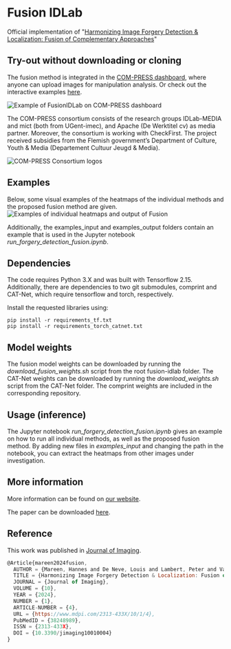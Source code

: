 # Fusion IDLab
Official implementation of "[Harmonizing Image Forgery Detection &amp; Localization: Fusion of Complementary Approaches](https://media.idlab.ugent.be/fusion-forgery-detection)"

## Try-out without downloading or cloning
The fusion method is integrated in the [COM-PRESS dashboard](https://com-press.ilabt.imec.be/home), where anyone can upload images for manipulation analysis. Or check out the interactive examples [here](https://com-press.ilabt.imec.be/examples).

![Example of FusionIDLab on COM-PRESS dashboard](https://media.idlab.ugent.be/images/posts/2023-12-25-fusion-forgery-detection.jpg)

The COM-PRESS consortium consists of the research groups IDLab-MEDIA and mict (both from UGent-imec), and Apache (De Werktitel cv) as media partner. Moreover, the consortium is working with CheckFirst. The project received subsidies from the Flemish government’s Department of Culture, Youth & Media (Departement Cultuur Jeugd & Media).

![COM-PRESS Consortium logos](https://media.idlab.ugent.be/images/posts/2023-11-21-compress-alpha-04.png)


## Examples
Below, some visual examples of the heatmaps of the individual methods and the proposed fusion method are given.
![Examples of individual heatmaps and output of Fusion](https://media.idlab.ugent.be/images/posts/2023-12-25-fusion-forgery-detection-01.jpg)

Additionally, the examples_input and examples_output folders contain an example that is used in the Jupyter notebook _run_forgery_detection_fusion.ipynb_.

## Dependencies
The code requires Python 3.X and was built with Tensorflow 2.15. Additionally, there are dependencies to two git submodules, comprint and CAT-Net, which require tensorflow and torch, respectively.

Install the requested libraries using:
```
pip install -r requirements_tf.txt
pip install -r requirements_torch_catnet.txt
```
## Model weights
The fusion model weights can be downloaded by running the _download_fusion_weights.sh_ script from the root fusion-idlab folder. The CAT-Net weights can be downloaded by running the _download_weights.sh_ script from the CAT-Net folder. The comprint weights are included in the corresponding repository.

## Usage (inference)
The Jupyter notebook _run_forgery_detection_fusion.ipynb_ gives an example on how to run all individual methods, as well as the proposed fusion method. By adding new files in _examples_input_ and changing the path in the notebook, you can extract the heatmaps from other images under investigation.

## More information
More information can be found on [our website](https://media.idlab.ugent.be/fusion-forgery-detection).

The paper can be downloaded [here](https://doi.org/10.3390/jimaging10010004).

## Reference
This work was published in [Journal of Imaging](https://www.mdpi.com/journal/jimaging).

```js
@Article{mareen2024fusion,
  AUTHOR = {Mareen, Hannes and De Neve, Louis and Lambert, Peter and Van Wallendael, Glenn},
  TITLE = {Harmonizing Image Forgery Detection & Localization: Fusion of Complementary Approaches},
  JOURNAL = {Journal of Imaging},
  VOLUME = {10},
  YEAR = {2024},
  NUMBER = {1},
  ARTICLE-NUMBER = {4},
  URL = {https://www.mdpi.com/2313-433X/10/1/4},
  PubMedID = {38248989},
  ISSN = {2313-433X},
  DOI = {10.3390/jimaging10010004}
}
```
